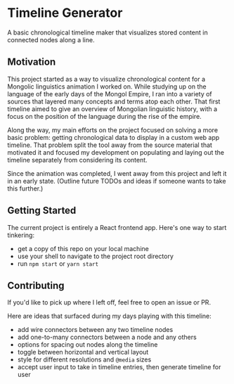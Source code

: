 # Timeline Generator

A basic chronological timeline maker that visualizes stored content in connected nodes along a line.

## Motivation

This project started as a way to visualize chronological content for a Mongolic linguistics animation I worked on. While studying up on the language of the early days of the Mongol Empire, I ran into a variety of sources that layered many concepts and terms atop each other. That first timeline aimed to give an overview of Mongolian linguistic history, with a focus on the position of the language during the rise of the empire.

Along the way, my main efforts on the project focused on solving a more basic problem: getting chronological data to display in a custom web app timeline. That problem split the tool away from the source material that motivated it and focused my development on populating and laying out the timeline separately from considering its content.

Since the animation was completed, I went away from this project and left it in an early state. (Outline future TODOs and ideas if someone wants to take this further.)

## Getting Started

The current project is entirely a React frontend app. Here's one way to start tinkering:
- get a copy of this repo on your local machine
- use your shell to navigate to the project root directory
- run `npm start` or `yarn start`

## Contributing

If you'd like to pick up where I left off, feel free to open an issue or PR.

Here are ideas that surfaced during my days playing with this timeline:
- add wire connectors between any two timeline nodes
- add one-to-many connectors between a node and any others
- options for spacing out nodes along the timeline
- toggle between horizontal and vertical layout
- style for different resolutions and `@media` sizes
- accept user input to take in timeline entries, then generate timeline for user
